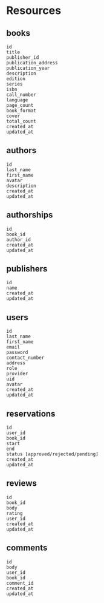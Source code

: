 
# Resources

## books
	id
	title
	publisher_id
	publication_address
	publication_year
	description
	edition
	series
	isbn
	call_number
	language
	page_count
	book_format
	cover
	total_count
	created_at
	updated_at

## authors
	id
	last_name
	first_name
	avatar
	description
	created_at
	updated_at

## authorships
	id
	book_id
	author_id
	created_at
	updated_at

## publishers
	id
	name
	created_at
	updated_at

## users
	id
	last_name
	first_name
	email
	password
	contact_number
	address
	role
	provider
	uid
	avatar
	created_at
	updated_at

## reservations
	id
	user_id
	book_id
	start
	end
	status [approved/rejected/pending]
	created_at
	updated_at

## reviews
	id
	book_id
	body
	rating
	user_id
	created_at
	updated_at

## comments
	id
	body
	user_id
	book_id
	comment_id
	created_at
	updated_at
